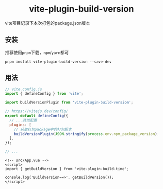 <h1 align="center">vite-plugin-build-version</h1>

vite项目记录下本次打包的package.json版本

## 安装

推荐使用`pnpm`下载，`npm`/`yarn`都可

```shell
pnpm install vite-plugin-build-version --save-dev
```

## 用法

```js
// vite.config.js
import { defineConfig } from 'vite';

import buildVersionPlugin from 'vite-plugin-build-version';

// https://vitejs.dev/config/
export default defineConfig({
  // ...其他配置
  plugins: [
    // 获取打包package中的打包版本
    buildVersionPlugin(JSON.stringify(process.env.npm_package_version), true),
  ],
});

// ...
```

```vue
<!-- src/App.vue -->
<script>
import { getBuildVersion } from 'vite-plugin-build-time';

console.log('BuildVersion==>', getBuildVersion());
</script>
```

